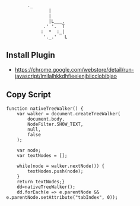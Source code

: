 ```
        ._
                |
                |
                |L___,
              .' '.  T
             :  *  :_|
              '._.'   L
```

## Install Plugin
* https://chrome.google.com/webstore/detail/run-javascript/lmilalhkkdhfieeienjbiicclobibjao

## Copy Script 
```
function nativeTreeWalker() {
    var walker = document.createTreeWalker(
        document.body, 
        NodeFilter.SHOW_TEXT, 
        null, 
        false
    );

    var node;
    var textNodes = [];

    while(node = walker.nextNode()) {
        textNodes.push(node);
    }
    return textNodes;}
    dd=nativeTreeWalker();
    dd.forEach(e => e.parentNode && e.parentNode.setAttribute("tabIndex", 0));
```


